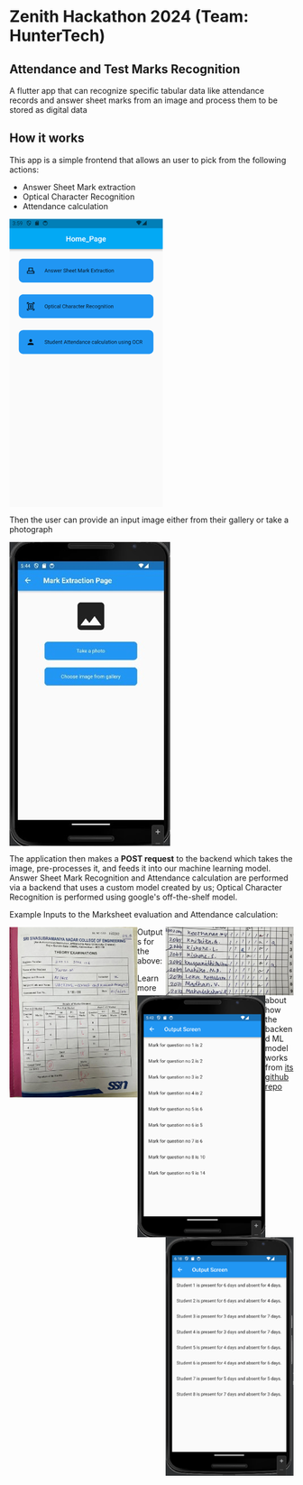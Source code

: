 # Zenith Hackathon 2024 (Team: HunterTech)

## Attendance and Test Marks Recognition

A flutter app that can recognize specific tabular data like attendance records and answer sheet marks from an image and process them to be stored as digital data

## How it works

This app is a simple frontend that allows an user to pick from the following actions:
- Answer Sheet Mark extraction
- Optical Character Recognition
- Attendance calculation

<img align="center" alt="homepage" src="readme-images/homepage.png"></img>

Then the user can provide an input image either from their gallery or take a photograph

<img align="center" alt="image selection page" src="readme-images/image_selection_page.jpg"></img>

The application then makes a **POST request** to the backend which takes the image, pre-processes it, and feeds it into our machine learning model.
Answer Sheet Mark Recognition and Attendance calculation are performed via a backend that uses a custom model created by us; Optical Character Recognition is performed using google's off-the-shelf model.  

Example Inputs to the Marksheet evaluation and Attendance calculation:  

<img style="float: left" width="45%" alt="marksheet evaluation input" src="readme-images/input_marksheet.jpg"></img>
<img style="float: right" width="45%" alt="attendance calculation input" src="readme-images/input_attendance.jpg"></img>  

Outputs for the above:

<img style="float: left" width="45%" alt="marksheet evaluation output" src="readme-images/output_mark_evaluation.png"></img>
<img style="float: right" width="45%" alt="attendance calculation output" src="readme-images/output_attendance.png"></img>


Learn more about how the backend ML model works from [its github repo](https://github.com/Pranavcm-07/ocr-ml-model)
